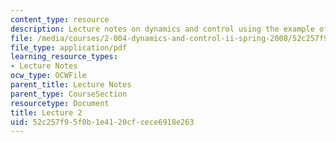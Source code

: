 ```yaml
---
content_type: resource
description: Lecture notes on dynamics and control using the example of cruise control.
file: /media/courses/2-004-dynamics-and-control-ii-spring-2008/52c257f95f0b1e4120cfcece6918e263_lecture_02.pdf
file_type: application/pdf
learning_resource_types:
- Lecture Notes
ocw_type: OCWFile
parent_title: Lecture Notes
parent_type: CourseSection
resourcetype: Document
title: Lecture 2
uid: 52c257f9-5f0b-1e41-20cf-cece6918e263
---
```

